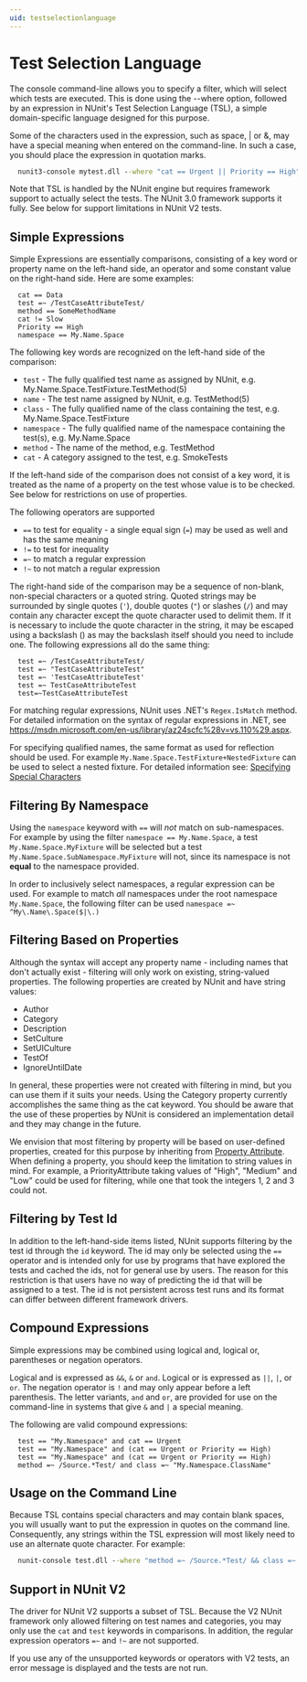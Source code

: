 ```yaml
---
uid: testselectionlanguage
---
```


# Test Selection Language

The console command-line allows you to specify a filter, which will select which tests are executed. This is done using the --where option, followed by an expression in NUnit's Test Selection Language (TSL), a simple domain-specific language designed for this purpose.

Some of the characters used in the expression, such as space, | or &, may have a special meaning when entered on the command-line. In such a case, you should place the expression in quotation marks.

```cmd
  nunit3-console mytest.dll --where "cat == Urgent || Priority == High"
```

Note that TSL is handled by the NUnit engine but requires framework support to actually select the tests. The NUnit 3.0 framework supports it fully. See below for support limitations in NUnit V2 tests.

## Simple Expressions

Simple Expressions are essentially comparisons, consisting of a key word or property name on the left-hand side, an operator and some constant value on the right-hand side. Here are some examples:

```text
  cat == Data
  test =~ /TestCaseAttributeTest/
  method == SomeMethodName
  cat != Slow
  Priority == High
  namespace == My.Name.Space
```

The following key words are recognized on the left-hand side of the comparison:

* `test` - The fully qualified test name as assigned by NUnit, e.g. My.Name.Space.TestFixture.TestMethod(5)
* `name` - The test name assigned by NUnit, e.g. TestMethod(5)
* `class` - The fully qualified name of the class containing the test, e.g. My.Name.Space.TestFixture
* `namespace` - The fully qualified name of the namespace containing the test(s), e.g. My.Name.Space
* `method` - The name of the method, e.g. TestMethod
* `cat` - A category assigned to the test, e.g. SmokeTests

If the left-hand side of the comparison does not consist of a key word, it is treated as the name of a property on the test whose value is to be checked. See below for restrictions on use of properties.

The following operators are supported

* `==` to test for equality - a single equal sign (`=`) may be used as well and has the same meaning
* `!=` to test for inequality
* `=~` to match a regular expression
* `!~` to not match a regular expression

The right-hand side of the comparison may be a sequence of non-blank, non-special characters or a quoted string. Quoted strings may be surrounded by single quotes (`'`), double quotes (`"`) or slashes (`/`) and may contain any character except the quote character used to delimit them. If it is necessary to include the quote character in the string, it may be escaped using a backslash (\) as may the backslash itself should you need to include one. The following expressions all do the same thing:

```text
  test =~ /TestCaseAttributeTest/
  test =~ "TestCaseAttributeTest"
  test =~ 'TestCaseAttributeTest'
  test =~ TestCaseAttributeTest
  test=~TestCaseAttributeTest
```

For matching regular expressions, NUnit uses .NET's `Regex.IsMatch` method. For detailed information on the syntax of regular expressions in .NET, see <https://msdn.microsoft.com/en-us/library/az24scfc%28v=vs.110%29.aspx>.

For specifying qualified names, the same format as used for reflection should be used. For example `My.Name.Space.TestFixture+NestedFixture` can be used to select a nested fixture. For detailed information see: [Specifying Special Characters](https://msdn.microsoft.com/en-us/library/yfsftwz6(v=vs.110).aspx#Anchor_1)

## Filtering By Namespace

Using the `namespace` keyword with `==` will _not_ match on sub-namespaces. For example by using the filter `namespace == My.Name.Space`, a test `My.Name.Space.MyFixture` will be selected but a test `My.Name.Space.SubNamespace.MyFixture` will not, since its namespace is not __equal__ to the namespace provided.

In order to inclusively select namespaces, a regular expression can be used. For example to match _all_ namespaces under the root namespace `My.Name.Space`, the following filter can be used `namespace =~ ^My\.Name\.Space($|\.)`

## Filtering Based on Properties

Although the syntax will accept any property name - including names that don't actually exist - filtering will only work on existing, string-valued properties.  The following properties are created by NUnit and have string values:

* Author
* Category
* Description
* SetCulture
* SetUICulture
* TestOf
* IgnoreUntilDate

In general, these properties were not created with filtering in mind, but you can use them if it suits your needs. Using the Category property currently accomplishes the same thing as the cat keyword. You should be aware that the use of these properties by NUnit is considered an implementation detail and they may change in the future.

We envision that most filtering by property will be based on user-defined properties, created for this purpose by inheriting from [Property Attribute](xref:propertyattribute). When defining a property, you should keep the limitation to string values in mind. For example, a PriorityAttribute taking values of "High", "Medium" and "Low" could be used for filtering, while one that took the integers 1, 2 and 3 could not.

## Filtering by Test Id

In addition to the left-hand-side items listed, NUnit supports filtering by the test id through the `id` keyword. The id may only be selected using the `==` operator and is intended only for use by programs that have explored the tests and cached the ids, not for general use by users. The reason for this restriction is that users have no way of predicting the id that will be assigned to a test. The id is not persistent across test runs and its format can differ between different framework drivers.

## Compound Expressions

Simple expressions may be combined using logical and, logical or, parentheses or negation operators.

Logical and is expressed as `&&`, `&` or `and`. Logical or is expressed as `||`, `|`, or `or`. The negation operator is `!` and may only appear before a left parenthesis. The letter variants, `and` and `or`, are provided for use on the command-line in systems that give `&` and `|` a special meaning.

The following are valid compound expressions:

```text
  test == "My.Namespace" and cat == Urgent
  test == "My.Namespace" and (cat == Urgent or Priority == High)
  test == "My.Namespace" and (cat == Urgent or Priority == High)
  method =~ /Source.*Test/ and class =~ "My.Namespace.ClassName"
```

## Usage on the Command Line

Because TSL contains special characters and may contain blank spaces, you will usually want to put the expression in quotes on the command line. Consequently, any strings within the TSL expression will most likely need to use an alternate quote character. For example:

```cmd
  nunit-console test.dll --where "method =~ /Source.*Test/ && class =~ 'My.Namespace.Classname'"
```

## Support in NUnit V2

The driver for NUnit V2 supports a subset of TSL. Because the V2 NUnit framework only allowed filtering on test names and categories, you may only use the `cat` and `test` keywords in comparisons. In addition, the regular expression operators `=~` and `!~` are not supported.

If you use any of the unsupported keywords or operators with V2 tests, an error message is displayed and the tests are not run.
